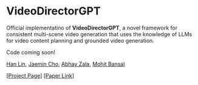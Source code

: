 # VideoDirectorGPT

Official implementatino of **VideoDirectorGPT**, a novel framework for consistent multi-scene video generation that uses the knowledge of LLMs for video content planning and grounded video generation.

Code coming soon!

[Han Lin](https://hl-hanlin.github.io/),
[Jaemin Cho](https://j-min.io),
[Abhay Zala](https://aszala.com/),
[Mohit Bansal](https://www.cs.unc.edu/~mbansal/)


[[Project Page](https://videodirectorgpt.github.io)]
[[Paper Link](https://arxiv.org/abs/2309.15091)]
